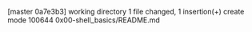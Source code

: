 [master 0a7e3b3] working directory
 1 file changed, 1 insertion(+)
 create mode 100644 0x00-shell_basics/README.md
